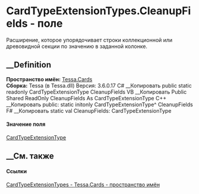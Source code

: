 # CardTypeExtensionTypes.CleanupFields - поле
Расширение, которое упорядочивает строки коллекционной или древовидной секции
по значению в заданной колонке.
## __Definition
 **Пространство имён:** [Tessa.Cards](N_Tessa_Cards.htm)  
 **Сборка:** Tessa (в Tessa.dll) Версия: 3.6.0.17
C# __Копировать
     public static readonly CardTypeExtensionType CleanupFields
VB __Копировать
     Public Shared ReadOnly CleanupFields As CardTypeExtensionType
C++ __Копировать
     public:
    static initonly CardTypeExtensionType^ CleanupFields
F# __Копировать
     static val CleanupFields: CardTypeExtensionType
#### Значение поля
[CardTypeExtensionType](T_Tessa_Cards_CardTypeExtensionType.htm)
##  __См. также
#### Ссылки
[CardTypeExtensionTypes - ](T_Tessa_Cards_CardTypeExtensionTypes.htm)
[Tessa.Cards - пространство имён](N_Tessa_Cards.htm)

